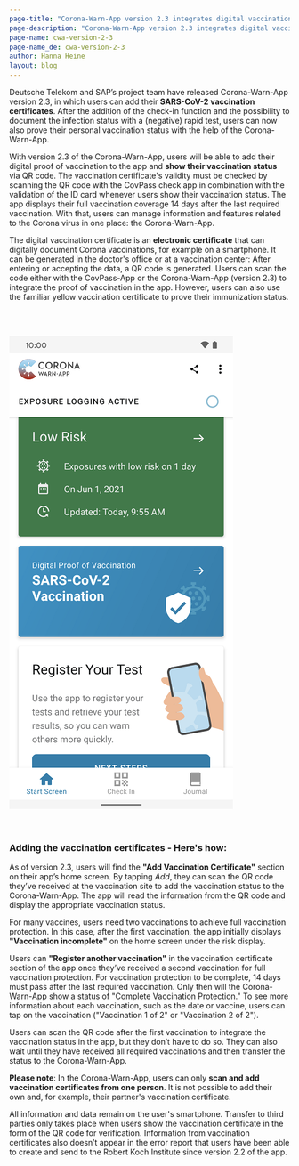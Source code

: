 ```yaml
---
page-title: "Corona-Warn-App version 2.3 integrates digital vaccination certificates"
page-description: "Corona-Warn-App version 2.3 integrates digital vaccination certificates"
page-name: cwa-version-2-3
page-name_de: cwa-version-2-3
author: Hanna Heine
layout: blog
---
```


Deutsche Telekom and SAP’s project team have released Corona-Warn-App version 2.3, in which users can add their **SARS-CoV-2 vaccination certificates**. After the addition of the check-in function and the possibility to document the infection status with a (negative) rapid test, users can now also prove their personal vaccination status with the help of the Corona-Warn-App.

<!-- overview -->

With version 2.3 of the Corona-Warn-App, users will be able to add their digital proof of vaccination to the app and **show their vaccination status** via QR code. The vaccination certificate's validity must be checked by scanning the QR code with the CovPass check app in combination with the validation of the ID card whenever users show their vaccination status. The app displays their full vaccination coverage 14 days after the last required vaccination. With that, users can manage information and features related to the Corona virus in one place: the Corona-Warn-App.

The digital vaccination certificate is an **electronic certificate** that can digitally document Corona vaccinations, for example on a smartphone. It can be generated in the doctor's office or at a vaccination center: After entering or accepting the data, a QR code is generated. Users can scan the code either with the CovPass-App or the Corona-Warn-App (version 2.3) to integrate the proof of vaccination in the app. However, users can also use the familiar yellow vaccination certificate to prove their immunization status.

<br></br>
<div class="text-center"> <img src="./home_vaccination_immunity.png" title="Vaccination Immunity" alt="Vaccination Immunity" style="align: center"></div>
<br></br>


### Adding the vaccination certificates - Here's how:

As of version 2.3, users will find the **"Add Vaccination Certificate"** section on their app’s home screen. By tapping *Add*, they can scan the QR code they’ve received at the vaccination site to add the vaccination status to the Corona-Warn-App. The app will read the information from the QR code and display the appropriate vaccination status. 


For many vaccines, users need two vaccinations to achieve full vaccination protection. In this case, after the first vaccination, the app initially displays **"Vaccination incomplete"** on the home screen under the risk display. 


Users can **"Register another vaccination"** in the vaccination certificate section of the app once they’ve received a second vaccination for full vaccination protection. For vaccination protection to be complete, 14 days must pass after the last required vaccination. Only then will the Corona-Warn-App show a status of "Complete Vaccination Protection." To see more information about each vaccination, such as the date or vaccine, users can tap on the vaccination ("Vaccination 1 of 2" or "Vaccination 2 of 2").


Users can scan the QR code after the first vaccination to integrate the vaccination status in the app, but they don’t have to do so. They can also wait until they have received all required vaccinations and then transfer the status to the Corona-Warn-App.

**Please note**: In the Corona-Warn-App, users can only **scan and add vaccination certificates from one person**. It is not possible to add their own and, for example, their partner's vaccination certificate. 

All information and data remain on the user's smartphone. Transfer to third parties only takes place when users show the vaccination certificate in the form of the QR code for verification. Information from vaccination certificates also doesn’t appear in the error report that users have been able to create and send to the Robert Koch Institute since version 2.2 of the app. 

